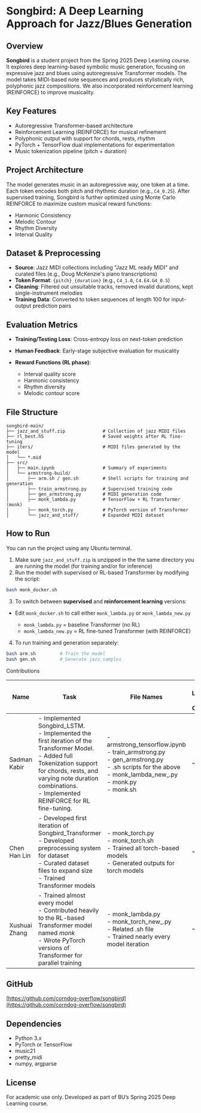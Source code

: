 # Songbird: A Deep Learning Approach for Jazz/Blues Generation

## Overview

**Songbird** is a student project from the Spring 2025 Deep Learning course. It explores deep learning-based symbolic music generation, focusing on expressive jazz and blues using autoregressive Transformer models. The model takes MIDI-based note sequences and produces stylistically rich, polyphonic jazz compositions. We also incorporated reinforcement learning (REINFORCE) to improve musicality.

## Key Features

* Autoregressive Transformer-based architecture
* Reinforcement Learning (REINFORCE) for musical refinement
* Polyphonic output with support for chords, rests, rhythm
* PyTorch + TensorFlow dual implementations for experimentation
* Music tokenization pipeline (pitch + duration)

## Project Architecture

The model generates music in an autoregressive way, one token at a time. Each token encodes both pitch and rhythmic duration (e.g., `C4_0.25`). After supervised training, Songbird is further optimized using Monte Carlo REINFORCE to maximize custom musical reward functions:

* Harmonic Consistency
* Melodic Contour
* Rhythm Diversity
* Interval Quality

## Dataset & Preprocessing

* **Source**: Jazz MIDI collections including "Jazz ML ready MIDI" and curated files (e.g., Doug McKenzie's piano transcriptions)
* **Token Format**: `{pitch}_{duration}` (e.g., `C4_1.0`, `C4.E4.G4_0.5`)
* **Cleaning**: Filtered out unsuitable tracks, removed invalid durations, kept single-instrument melodies
* **Training Data**: Converted to token sequences of length 100 for input-output prediction pairs

## Evaluation Metrics

* **Training/Testing Loss**: Cross-entropy loss on next-token prediction
* **Human Feedback**: Early-stage subjective evaluation for musicality
* **Reward Functions (RL phase)**:

  * Interval quality score
  * Harmonic consistency
  * Rhythm diversity
  * Melodic contour score

## File Structure

```
songbird-main/
├── jazz_and_stuff.zip              # Collection of jazz MIDI files
├── rl_best.h5                      # Saved weights after RL fine-tuning
├── iters/                          # MIDI files generated by the model
│   └── *.mid
├── src/
│   ├── main.ipynb                  # Summary of experiments
│   └── armstrong-build/
│       ├── arm.sh / gen.sh         # Shell scripts for training and generation
│       ├── train_armstrong.py      # Supervised training code
│       ├── gen_armstrong.py        # MIDI generation code
│       ├── monk_lambda.py          # TensorFlow + RL Transformer (monk)
│       ├── monk_torch.py           # PyTorch version of Transformer
│       └── jazz_and_stuff/         # Expanded MIDI dataset
```

## How to Run

You can run the project using any Ubuntu terminal.

1. Make sure `jazz_and_stuff.zip` is unzipped in the the same directory you are running the model (for training and/or for inference)
3. Run the model with supervised or RL-based Transformer by modifying the script:

```bash
bash monk_docker.sh
```

3. To switch between **supervised** and **reinforcement learning** versions:

* Edit `monk_docker.sh` to call either `monk_lambda.py` or `monk_lambda_new.py`

  * `monk_lambda.py` = baseline Transformer (no RL)
  * `monk_lambda_new.py` = RL fine-tuned Transformer (with REINFORCE)

4. To run training and generation separately:

```bash
bash arm.sh         # Train the model
bash gen.sh         # Generate jazz samples
```

Contributions

| Name          | Task                                                                                                                                                     | File Names                                                                                 | No. Lines of Code |
| ------------- | -------------------------------------------------------------------------------------------------------------------------------------------------------- | ------------------------------------------------------------------------------------------ | ----------------- |
| Sadman Kabir  | - Implemented Songbird_LSTM. <br> - Implemented the first iteration of the Transformer Model. <br> - Added full Tokenization support for chords, rests, and varying note duration combinations. <br> - Implemented REINFORCE for RL fine-tuning. | - armstrong_tensorflow.ipynb <br> - train_armstrong.py <br> - gen_armstrong.py <br> - .sh scripts for the above <br> - monk_lambda_new_.py <br> - monk.py <br> - monk.sh | ~800              |
| Chen Han Lin  | - Developed first iteration of Songbird_Transformer <br> - Developed preprocessing system for dataset <br> - Curated dataset files to expand size <br> - Trained Transformer models | - monk_torch.py <br> - monk_torch.sh <br> - Trained all torch-based models <br> - Generated outputs for torch models | ~600              |
| Xushuai Zhang | - Trained almost every model <br> - Contributed heavily to the RL-based Transformer model named *monk* <br> - Wrote PyTorch versions of Transformer for parallel training | - monk_lambda.py <br> - monk_torch_new_.py <br> - Related .sh file <br> - Trained nearly every model iteration | ~500              |


## GitHub

[https://github.com/corndog-overflow/songbird](https://github.com/corndog-overflow/songbird)

## Dependencies

* Python 3.x
* PyTorch or TensorFlow
* music21
* pretty\_midi
* numpy, argparse

## License

For academic use only. Developed as part of BU’s Spring 2025 Deep Learning course.
